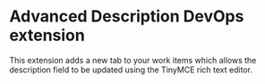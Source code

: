 # Advanced Description DevOps extension

This extension adds a new tab to your work items which allows the description field to be updated using the TinyMCE rich text editor.
